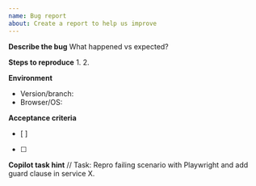 ```yaml
---
name: Bug report
about: Create a report to help us improve
---
```


**Describe the bug**
What happened vs expected?

**Steps to reproduce**
1.
2.

**Environment**
- Version/branch:
- Browser/OS:

**Acceptance criteria**
- [ ]
- [ ]

**Copilot task hint**
// Task: Repro failing scenario with Playwright and add guard clause in service X.

